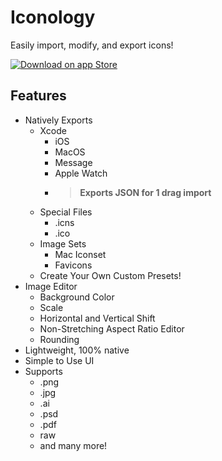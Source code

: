 # Iconology

Easily import, modify, and export icons!

[![Download on app Store](https://developer.apple.com/app-store/marketing/guidelines/images/badge-download-on-the-app-store.svg)](https://apps.apple.com/us/app/iconology/id1463452867)

## Features

- Natively Exports
  - Xcode
    - iOS
    - MacOS
    - Message
    - Apple Watch
    - > **Exports JSON for 1 drag import**
  - Special Files
    - .icns
    - .ico
  - Image Sets
    - Mac Iconset
    - Favicons
  - Create Your Own Custom Presets!
- Image Editor
  - Background Color
  - Scale
  - Horizontal and Vertical Shift
  - Non-Stretching Aspect Ratio Editor
  - Rounding
- Lightweight, 100% native
- Simple to Use UI
- Supports
  - .png
  - .jpg
  - .ai
  - .psd
  - .pdf
  - raw
  - and many more!
